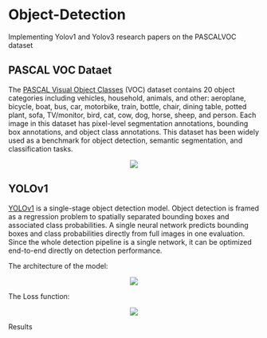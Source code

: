 # Object-Detection
Implementing Yolov1 and Yolov3 research papers on the PASCALVOC dataset

## PASCAL VOC Dataet

The [PASCAL Visual Object Classes](https://www.kaggle.com/dataset/734b7bcb7ef13a045cbdd007a3c19874c2586ed0b02b4afc86126e89d00af8d2) (VOC)  dataset contains 20 object categories including vehicles, household, animals, and other: aeroplane, bicycle, boat, bus, car, motorbike, train, bottle, chair, dining table, potted plant, sofa, TV/monitor, bird, cat, cow, dog, horse, sheep, and person. Each image in this dataset has pixel-level segmentation annotations, bounding box annotations, and object class annotations. This dataset has been widely used as a benchmark for object detection, semantic segmentation, and classification tasks.

<p align="center">
  <img src="https://user-images.githubusercontent.com/57441828/112892764-0c62bd80-90da-11eb-92a7-44d8e03b41bc.PNG" />
</p>


## YOLOv1 

[YOLOv1](https://arxiv.org/abs/1506.02640v5) is a single-stage object detection model. Object detection is framed as a regression problem to spatially separated bounding boxes and associated class probabilities. A single neural network predicts bounding boxes and class probabilities directly from full images in one evaluation. Since the whole detection pipeline is a single network, it can be optimized end-to-end directly on detection performance.

The architecture of the model:
<p align="center">
  <img src="https://user-images.githubusercontent.com/57441828/112893809-70d24c80-90db-11eb-98ec-544a240ed95d.PNG" />
</p>
The Loss function:
<p align="center">
  <img src="https://user-images.githubusercontent.com/57441828/112893890-86e00d00-90db-11eb-84c0-e2867fddaaeb.PNG" />
</p>
 Results
